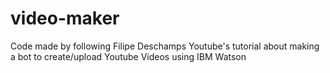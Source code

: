 # video-maker
Code made by following  Filipe Deschamps Youtube's tutorial about making a bot to create/upload Youtube Videos using IBM Watson
